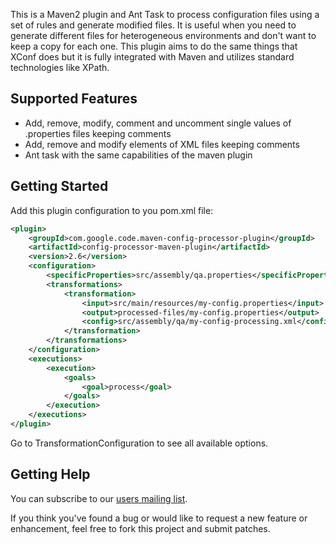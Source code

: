 This is a Maven2 plugin and Ant Task to process configuration files using a set of rules and generate modified files. It is useful when you need to generate different files for heterogeneous environments and don't want to keep a copy for each one. This plugin aims to do the same things that XConf does but it is fully integrated with Maven and utilizes standard technologies like XPath.

## Supported Features

* Add, remove, modify, comment and uncomment single values of .properties files keeping comments
* Add, remove and modify elements of XML files keeping comments
* Ant task with the same capabilities of the maven plugin

## Getting Started

Add this plugin configuration to you pom.xml file:

```xml
<plugin>
    <groupId>com.google.code.maven-config-processor-plugin</groupId>
    <artifactId>config-processor-maven-plugin</artifactId>
    <version>2.6</version>
    <configuration>
        <specificProperties>src/assembly/qa.properties</specificProperties>
        <transformations>
            <transformation>
                <input>src/main/resources/my-config.properties</input>
                <output>processed-files/my-config.properties</output>
                <config>src/assembly/qa/my-config-processing.xml</config>
            </transformation>
        </transformations>
    </configuration>
    <executions>
        <execution>
            <goals>
                <goal>process</goal>
            </goals>
        </execution>
    </executions>
</plugin>
```

Go to TransformationConfiguration to see all available options.

## Getting Help

You can subscribe to our [users mailing list](http://groups.google.com/group/maven-config-processor-users).

If you think you've found a bug or would like to request a new feature or enhancement, feel free to fork this project and submit patches.
